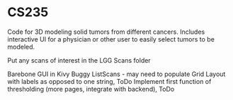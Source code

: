 # CS235
Code for 3D modeling solid tumors from different cancers. Includes interactive UI for a physician or other user to easily select tumors to be modeled.

Put any scans of interest in the LGG Scans folder

Barebone GUI in Kivy
Buggy ListScans - may need to populate Grid Layout with labels as opposed to one string, ToDo
Implement first function of thresholding (more pages, integrate with backend), ToDo
